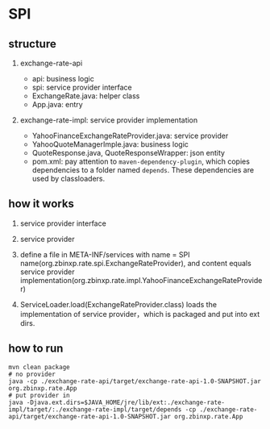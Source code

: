 # SPI

## structure

1. exchange-rate-api 

    - api: business logic
    - spi: service provider interface
    - ExchangeRate.java: helper class
    - App.java: entry

2. exchange-rate-impl: service provider implementation

    - YahooFinanceExchangeRateProvider.java: service provider
    - YahooQuoteManagerImple.java: business logic
    - QuoteResponse.java, QuoteResponseWrapper: json entity
    - pom.xml: pay attention to `maven-dependency-plugin`, which copies dependencies to a folder named `depends`. These dependencies are used by classloaders.

## how it works

1. service provider interface

2. service provider

3. define a file in META-INF/services with name = SPI name(org.zbinxp.rate.spi.ExchangeRateProvider), and content equals service provider implementation(org.zbinxp.rate.impl.YahooFinanceExchangeRateProvider)

4. ServiceLoader.load(ExchangeRateProvider.class) loads the implementation of service provider，which is packaged and put into ext dirs.

## how to run

```shell
mvn clean package
# no provider
java -cp ./exchange-rate-api/target/exchange-rate-api-1.0-SNAPSHOT.jar org.zbinxp.rate.App
# put provider in
java -Djava.ext.dirs=$JAVA_HOME/jre/lib/ext:./exchange-rate-impl/target/:./exchange-rate-impl/target/depends -cp ./exchange-rate-api/target/exchange-rate-api-1.0-SNAPSHOT.jar org.zbinxp.rate.App
```

